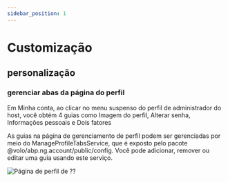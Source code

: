 ```yaml
---
sidebar_position: 1
---
```


# Customização

## personalização
### gerenciar abas da página do perfil
Em Minha conta, ao clicar no menu suspenso do perfil de administrador do host, você obtém 4 guias como Imagem do perfil, Alterar senha, Informações pessoais e Dois fatores

As guias na página de gerenciamento de perfil podem ser gerenciadas por meio do ManageProfileTabsService, que é exposto pelo pacote @volo/abp.ng.account/public/config. Você pode adicionar, remover ou editar uma guia usando este serviço.

![Página de perfil de ⁇](https://raaghustorageaccount.blob.core.windows.net/raaghu-docs/my-account.png)
